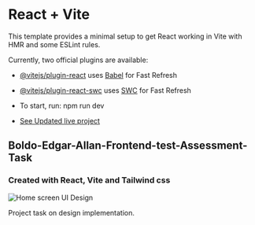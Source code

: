 # React + Vite

This template provides a minimal setup to get React working in Vite with HMR and some ESLint rules.

Currently, two official plugins are available:

- [@vitejs/plugin-react](https://github.com/vitejs/vite-plugin-react/blob/main/packages/plugin-react/README.md) uses [Babel](https://babeljs.io/) for Fast Refresh
- [@vitejs/plugin-react-swc](https://github.com/vitejs/vite-plugin-react-swc) uses [SWC](https://swc.rs/) for Fast Refresh

- To start, run: npm run dev
- [See Updated live project](https://github.com/vitejs/vite-plugin-react-swc)
## Boldo-Edgar-Allan-Frontend-test-Assessment-Task
### Created with React, Vite and Tailwind css 
![Home screen UI Design](https://res.cloudinary.com/dawcdhbhs/image/upload/v1728292174/boldo_tqzhtb.png)

Project task on design implementation.







